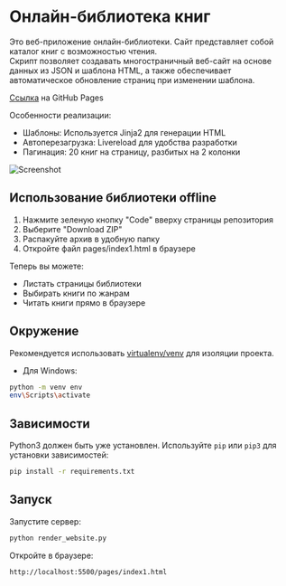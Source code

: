 # Онлайн-библиотека книг

Это веб-приложение онлайн-библиотеки. Сайт представляет собой каталог книг с возможностью чтения.  
Скрипт позволяет создавать многостраничный веб-сайт на основе данных из JSON и шаблона HTML, а также обеспечивает автоматическое обновление страниц при изменении шаблона.

[Ссылка](https://yanix2x2.github.io/books-library/pages/index1.html) на GitHub Pages

Особенности реализации:  

* Шаблоны: Используется Jinja2 для генерации HTML
* Автоперезагрузка: Livereload для удобства разработки
* Пагинация: 20 книг на страницу, разбитых на 2 колонки

![Screenshot](Screenshot_1.png)

## Использование библиотеки offline

1. Нажмите зеленую кнопку "Code" вверху страницы репозитория
2. Выберите "Download ZIP"
3. Распакуйте архив в удобную папку
4. Откройте файл pages/index1.html в браузере

Теперь вы можете:

* Листать страницы библиотеки
* Выбирать книги по жанрам
* Читать книги прямо в браузере

## Окружение
Рекомендуется использовать [virtualenv/venv](https://docs.python.org/3.13/library/venv.html) для изоляции проекта.

* Для Windows:
```bash
python -m venv env
env\Scripts\activate
```

## Зависимости
Python3 должен быть уже установлен. Используйте `pip` или `pip3` для установки зависимостей:
```bash
pip install -r requirements.txt
```

## Запуск
Запустите сервер:
```bash
python render_website.py
```
Откройте в браузере:
```text
http://localhost:5500/pages/index1.html
```